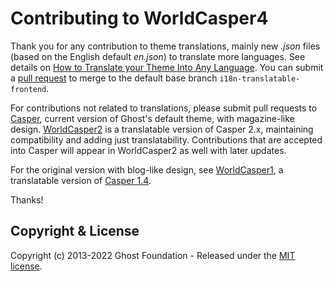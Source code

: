 # Contributing to WorldCasper4

Thank you for any contribution to theme translations, mainly new _.json_ files (based on the English default _en.json_) to translate more languages. See details on [How to Translate your Theme Into Any Language](https://themes.ghost.org/docs/i18n). You can submit a [pull request](https://help.github.com/articles/creating-a-pull-request/) to merge to the default base branch `i18n-translatable-frontend`.

For contributions not related to translations, please submit pull requests to [Casper](https://github.com/TryGhost/Casper), current version of Ghost's default theme, with magazine-like design. [WorldCasper2](https://github.com/juan-g/WorldCasper2) is a translatable version of Casper 2.x, maintaining compatibility and adding just translatability. Contributions that are accepted into Casper will appear in WorldCasper2 as well with later updates.

For the original version with blog-like design, see [WorldCasper1](https://github.com/juan-g/WorldCasper1), a translatable version of [Casper 1.4](https://github.com/TryGhost/Casper/tree/1.4).

Thanks!

## Copyright & License

Copyright (c) 2013-2022 Ghost Foundation - Released under the [MIT license](LICENSE).
